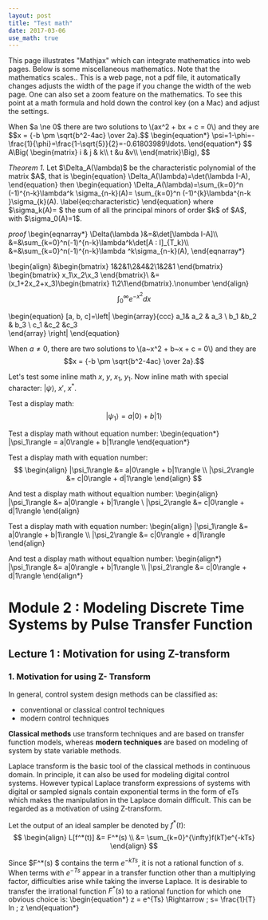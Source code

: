 ```yaml
---
layout: post
title: "Test math"
date: 2017-03-06
use_math: true
---
```


<p> This page illustrates "Mathjax" which can integrate mathematics into web pages.
Below is some miscellaneous mathematics. Note that the mathematics scales.. This is a web page, not a pdf file, it  automatically changes adjusts the width of the page if you change the width of the web page. One can also set a zoom feature on the mathematics. To see this 
point at a math formula and hold down the control key (on a Mac) and adjust the settings.
</p>
<p>
When $a \ne 0$ there are two solutions to \(ax^2 + bx + c = 0\) and they are
$$x = {-b \pm \sqrt{b^2-4ac} \over 2a}.$$  
\begin{equation*}
\psi=1-\phi=-\frac{1}{\phi}=\frac{1-\sqrt{5}}{2}=-0.61803989\ldots.
\end{equation*}
$$ A\Big( \begin{matrix}
      i & j & k\\
     t &u  &v\\
   \end{matrix}\Big),
   $$
</p>
<p>
<em>Theorem 1. </em>
Let $\Delta_A(\lambda)$  be the characteristic polynomial of the matrix $A$, that is 
\begin{equation}
\Delta_A(\lambda)=\det(\lambda I-A),
\end{equation}
 then 
\begin{equation}
\Delta_A(\lambda)=\sum_{k=0}^n (-1)^{n-k}\lambda^k \sigma_{n-k}(A)=
\sum_{k=0}^n (-1)^{k}\lambda^{n-k }\sigma_{k}(A). \label{eq:characteristic}
\end{equation}
where $\sigma_k(A)= $ the sum of all the principal minors of order $k$ of
$A$, with $\sigma_0(A)=1$.
</p>
<p>
<em>proof </em>
\begin{eqnarray*}
\Delta(\lambda )&=&\det[\lambda I-A]\\
&=&\sum_{k=0}^n(-1)^{n-k}\lambda^k\det[A : I]_{T_k}\\
&=&\sum_{k=0}^n(-1)^{n-k}\lambda ^k\sigma_{n-k}(A),
\end{eqnarray*}



\begin{align}
&\begin{bmatrix}
1&2&1\\2&4&2\\1&2&1
\end{bmatrix}
\begin{bmatrix}
x_1\\x_2\\x_3
\end{bmatrix}\\
&=(x_1+2x_2+x_3)\begin{bmatrix}
1\\2\\1\end{bmatrix}.\nonumber
\end{align}
$$\int_0^\infty e^{-x^2} dx $$

\begin{equation}
[a, b, c]=\left|
\begin{array}{ccc}
  a_1& a_2  & a_3  \\
 b_1 &b_2   & b_3  \\
 c_1 &c_2   &c_3   
\end{array}
\right|
\end{equation}
</p>

When $a \ne 0$, there are two solutions to \\(a~x^2 + b~x + c = 0\\) and they are
$$x = {-b \pm \sqrt{b^2-4ac} \over 2a}.$$

Let's test some inline math $x$, $y$, $x_1$, $y_1$. Now inline math with special character: $|\psi\rangle$, $x'$, $x^*$.

Test a display math:
$$
   |\psi_1\rangle = a|0\rangle + b|1\rangle
$$


Test a display math without equation number:
\begin{equation\*}
   |\psi_1\rangle = a|0\rangle + b|1\rangle
\end{equation\*}


Test a display math with equation number:
$$
  \begin{align}
    |\psi_1\rangle &= a|0\rangle + b|1\rangle \\
    |\psi_2\rangle &= c|0\rangle + d|1\rangle
  \end{align}
$$


And test a display math without equaltion number:
  \begin{align}
    |\psi_1\rangle &= a|0\rangle + b|1\rangle \\
    |\psi_2\rangle &= c|0\rangle + d|1\rangle
  \end{align}


Test a display math with equation number:
\begin{align}
    |\psi_1\rangle &= a|0\rangle + b|1\rangle \\\\
    |\psi_2\rangle &= c|0\rangle + d|1\rangle
\end{align}


And test a display math without equaltion number:
\begin{align\*}
    |\psi_1\rangle &= a|0\rangle + b|1\rangle \\\\
    |\psi_2\rangle &= c|0\rangle + d|1\rangle
\end{align\*}



# Module 2 : Modeling Discrete Time Systems by Pulse Transfer Function

## Lecture 1 : Motivation for using Z-transform


### 1. Motivation for using Z- Transform

In general, control system design methods can be classified as:

- conventional or classical control techniques
- modern control techniques

**Classical methods** use transform techniques and are based on transfer function models, whereas **modern techniques** are based on modeling of system by state variable methods.

Laplace transform is the basic tool of the classical methods in continuous domain. In principle, it can also be used for modeling digital control systems. However typical Laplace transform expressions of systems with digital or sampled signals contain exponential terms in the form of eTs which makes the manipulation in the Laplace domain difficult. This can be regarded as a motivation of using Z-transform.

Let the output of an ideal sampler be denoted by $f^*(t)$:
$$
  \begin{align}
    L[f^*(t)]	&=  F^*(s) \\
    &=  \sum_{k=0}^{\infty}f(kT)e^{-kTs}
  \end{align}
$$

Since $F^*(s) $ contains the term $e^{-kTs}$, it is not a rational function of $s$. When terms with $e^{-Ts}$ appear in a transfer function other than a multiplying factor, difficulties arise while taking the inverse Laplace. It is desirable to transfer the irrational function $F^*(s)$ to a rational function for which one obvious choice is:
\begin{equation\*}
z =  e^{Ts}  \Rightarrow \; s=  \frac{1}{T} ln \; z
\end{equation\*}
